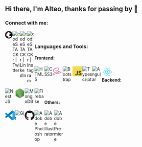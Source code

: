## Hi there, I'm Alteo, thanks for passing by 👋

### Connect with me:

[<img align="left" alt="codeSTACKr.com" width="24px" src="https://raw.githubusercontent.com/iconic/open-iconic/master/svg/globe.svg" />][website]
[<img align="left" alt="codeSTACKr | Twitter" width="24px" src="https://cdn.jsdelivr.net/npm/simple-icons@v3/icons/twitter.svg" />][twitter]
[<img align="left" alt="codeSTACKr | LinkedIn" width="24px" src="https://cdn.jsdelivr.net/npm/simple-icons@v3/icons/linkedin.svg" />][linkedin]
[<img align="left" alt="codeSTACKr | Instagram" width="24px" src="https://cdn.jsdelivr.net/npm/simple-icons@v3/icons/instagram.svg" />][instagram]

<br />

### Languages and Tools:


#### Frontend:
<img align="left" alt="HTML5" width="32px" src="https://upload.wikimedia.org/wikipedia/commons/3/38/HTML5_Badge.svg" />
<img align="left" alt="CSS3" width="28px" src="https://en.wikipedia.org/wiki/CSS#/media/File:CSS3_logo_and_wordmark.svg" />
<img align="left" alt="Sass" width="32px" src="https://raw.githubusercontent.com/github/explore/80688e429a7d4ef2fca1e82350fe8e3517d3494d/topics/sass/sass.png" />
<img align="left" alt="Bootstrap" width="32px" src="https://upload.wikimedia.org/wikipedia/commons/thumb/b/b2/Bootstrap_logo.svg/1024px-Bootstrap_logo.svg.png" />
<img align="left" alt="JavaScript" width="32px" src="https://raw.githubusercontent.com/github/explore/80688e429a7d4ef2fca1e82350fe8e3517d3494d/topics/javascript/javascript.png" />
<img align="left" alt="Typescript" width="32px" src="https://cdn.worldvectorlogo.com/logos/typescript.svg" />
<img align="left" alt="Angular" width="32px" src="https://cdn.worldvectorlogo.com/logos/angular-icon-1.svg" />
<img align="left" alt="React" width="36px" src="https://raw.githubusercontent.com/github/explore/80688e429a7d4ef2fca1e82350fe8e3517d3494d/topics/react/react.png" />

<br /> 

#### Backend:
<img align="left" alt="Nest JS" width="32px" src="https://d33wubrfki0l68.cloudfront.net/e937e774cbbe23635999615ad5d7732decad182a/26072/logo-small.ede75a6b.svg" />
<img align="left" alt="Node.js" width="32px" src="https://raw.githubusercontent.com/github/explore/80688e429a7d4ef2fca1e82350fe8e3517d3494d/topics/nodejs/nodejs.png" />
<img align="left" alt="MongoDB" width="32px" src="https://github.com/mongodb-js/leaf/raw/master/dist/mongodb-leaf_256x256@2x.png" />
<img align="left" alt="Firebase" width="32px" src="https://4.bp.blogspot.com/-rtNRVM3aIvI/XJX_U07Z-II/AAAAAAAAJXY/YpdOo490FTgdKOxM4qDG-2-EzcNFAWkKACK4BGAYYCw/s1600/logo%2Bfirebase%2Bicon.png" />

<br /> 

#### Others:
<img align="left" alt="Visual Studio Code" width="32px" src="https://raw.githubusercontent.com/github/explore/80688e429a7d4ef2fca1e82350fe8e3517d3494d/topics/visual-studio-code/visual-studio-code.png" />
<img align="left" alt="Git" width="32px" src="https://www.vectorlogo.zone/logos/git-scm/git-scm-icon.svg" />
<img align="left" alt="GitHub" width="32px" src="https://raw.githubusercontent.com/github/explore/78df643247d429f6cc873026c0622819ad797942/topics/github/github.png" />
<img align="left" alt="Adobe Photoshop" width="32px" src="https://seeklogo.com/images/A/adobe-photoshop-logo-7B88D7B5AA-seeklogo.com.png" />
<img align="left" alt="Adobe Illustrator" width="32px" src="https://upload.wikimedia.org/wikipedia/commons/f/fb/Adobe_Illustrator_CC_icon.svg" />
<img align="left" alt="Adobe Premiere" width="32px" src="https://www.adobe.com/content/dam/cc/icons/pr_cc_app_RGB.svg" />

<br />
<br />

[website]: https://alteocaka.me
[twitter]: https://twitter.com/alteocaka
[youtube]: https://youtube.com/alteocaka
[instagram]: https://instagram.com/alteocaka
[linkedin]: https://linkedin.com/in/alteocaka

